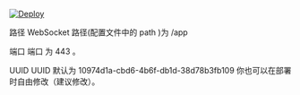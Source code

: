 [![Deploy](https://www.herokucdn.com/deploy/button.png)](https://dashboard.heroku.com/new?template=https%3A%2F%2Fgithub.com%YJjdjfhx%2Ffhgsskjs)

路径
WebSocket 路径(配置文件中的 path )为 /app


端口
端口 为 443 。


UUID
UUID 默认为 10974d1a-cbd6-4b6f-db1d-38d78b3fb109 你也可以在部署时自由修改（建议修改）。
